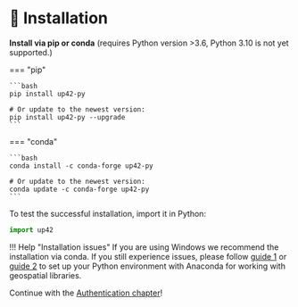 # :floppy_disk: Installation

**Install via pip or conda** (requires Python version >3.6, Python 3.10 is not yet supported.)

=== "pip"

    ```bash
    pip install up42-py
    
    # Or update to the newest version:
    pip install up42-py --upgrade
    ```

=== "conda"

    ```bash
    conda install -c conda-forge up42-py

    # Or update to the newest version:
    conda update -c conda-forge up42-py
    ```

To test the successful installation, import it in Python:

```python
import up42
```

!!! Help "Installation issues"
    If you are using Windows we recommend the installation via conda. If you still experience issues,
    please follow [guide 1](http://www.acgeospatial.co.uk/python-geospatial-workflows-prt1-anaconda/) or
    [guide 2](https://chrieke.medium.com/howto-install-python-for-geospatial-applications-1dbc82433c05)
    to set up your Python environment with Anaconda for working with geospatial libraries.

Continue with the [Authentication chapter](authentication.md)!
